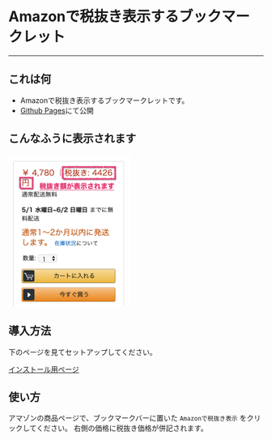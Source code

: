 # Amazonで税抜き表示するブックマークレット

----

## これは何

* Amazonで税抜き表示するブックマークレットです。
* [Github Pages](https://equinox79.github.io/amazon-de-zeinuki-bookmarklet/)にて公開

## こんなふうに表示されます

<img src="misc/pict/sc1.png" width="240px" />

## 導入方法

下のページを見てセットアップしてください。

[インストール用ページ](misc/install.html)

## 使い方

アマゾンの商品ページで、ブックマークバーに置いた `Amazonで税抜き表示` をクリックしてください。
右側の価格に税抜き価格が併記されます。
